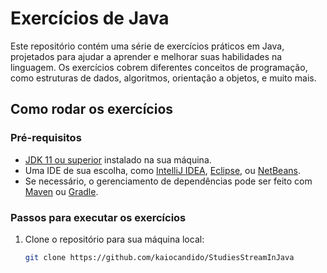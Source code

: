 # Exercícios de Java

Este repositório contém uma série de exercícios práticos em Java, projetados para ajudar a aprender e melhorar suas habilidades na linguagem. Os exercícios cobrem diferentes conceitos de programação, como estruturas de dados, algoritmos, orientação a objetos, e muito mais.

## Como rodar os exercícios

### Pré-requisitos

- [JDK 11 ou superior](https://www.oracle.com/java/technologies/javase-jdk11-downloads.html) instalado na sua máquina.
- Uma IDE de sua escolha, como [IntelliJ IDEA](https://www.jetbrains.com/idea/), [Eclipse](https://www.eclipse.org/), ou [NetBeans](https://netbeans.apache.org/).
- Se necessário, o gerenciamento de dependências pode ser feito com [Maven](https://maven.apache.org/) ou [Gradle](https://gradle.org/).

### Passos para executar os exercícios

1. Clone o repositório para sua máquina local:

   ```bash
   git clone https://github.com/kaiocandido/StudiesStreamInJava
